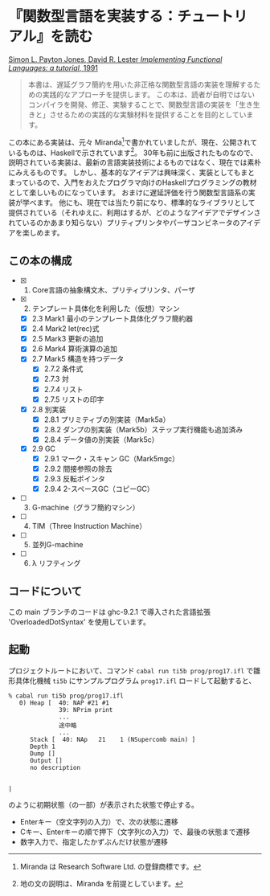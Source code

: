 # 『関数型言語を実装する：チュートリアル』を読む

[Simon L. Payton Jones, David R. Lester *Implementing Functional Languages: a tutorial*, 1991](https://www.microsoft.com/en-us/research/publication/implementing-functional-languages-a-tutorial/)

> 本書は、遅延グラフ簡約を用いた非正格な関数型言語の実装を理解するための実践的なアプローチを提供します。
この本は、読者が自明ではないコンパイラを開発、修正、実験することで、関数型言語の実装を「生き生きと」させるための実践的な実験材料を提供することを目的としています。

この本にある実装は、元々 Miranda[^1]で書かれていましたが、現在、公開されているものは、Haskellで示されています[^2]。
30年も前に出版されたものなので、説明されている実装は、最新の言語実装技術によるものではなく、現在では素朴にみえるものです。
しかし、基本的なアイデアは興味深く、実装としてもまとまっているので、入門をおえたプログラマ向けのHaskellプログラミングの教材として楽しいものになっています。
おまけに遅延評価を行う関数型言語系の実装が学べます。
他にも、現在では当たり前になり、標準的なライブラリとして提供されている（それゆえに、利用はするが、どのようなアイデアでデザインされているのかあまり知らない）プリティプリンタやパーザコンビネータのアイデアを楽しめます。

[^1]: Miranda は Research Software Ltd. の登録商標です。

[^2]: 地の文の説明は、Miranda を前提としています。

## この本の構成

- [x] 1. Core言語の抽象構文木、プリティプリンタ、パーザ
- [x] 2. テンプレート具体化を利用した（仮想）マシン
    - [x] 2.3 Mark1 最小のテンプレート具体化グラフ簡約器
    - [x] 2.4 Mark2 let(rec)式
    - [x] 2.5 Mark3 更新の追加
    - [x] 2.6 Mark4 算術演算の追加
    - [x] 2.7 Mark5 構造を持つデータ
         - [x] 2.7.2 条件式
         - [x] 2.7.3 対
         - [x] 2.7.4 リスト
         - [x] 2.7.5 リストの印字
    - [x] 2.8 別実装
         - [x] 2.8.1 プリミティブの別実装（Mark5a）
         - [x] 2.8.2 ダンプの別実装（Mark5b）ステップ実行機能も追加済み
         - [x] 2.8.4 データ値の別実装（Mark5c）
    - [x] 2.9 GC
         - [x] 2.9.1 マーク・スキャン GC（Mark5mgc）
         - [x] 2.9.2 間接参照の除去
         - [x] 2.9.3 反転ポインタ
         - [x] 2.9.4 2-スペースGC（コピーGC）
- [ ] 3. G-machine（グラフ簡約マシン）
- [ ] 4. TIM（Three Instruction Machine）
- [ ] 5. 並列G-machine
- [ ] 6. λ リフティング

## コードについて

この main ブランチのコードは ghc-9.2.1 で導入された言語拡張 'OverloadedDotSyntax' を使用しています。

## 起動

プロジェクトルートにおいて、コマンド `cabal run ti5b prog/prog17.ifl` で雛形具体化機械 `ti5b` にサンプルプログラム `prog17.ifl` ロードして起動すると、

```
% cabal run ti5b prog/prog17.ifl
   0) Heap [  40: NAP #21 #1
              39: NPrim print
              ...
              途中略
              ...
      Stack [  40: NAp   21    1 (NSupercomb main) ]
      Depth 1
      Dump []
      Output []
      no description


|
```
のように初期状態（の一部）が表示された状態で停止する。

- Enterキー（空文字列の入力）で、次の状態に遷移
- Cキー、Enterキーの順で押下（文字列`C`の入力）で、最後の状態まで遷移
- 数字入力で、指定したかずぶんだけ状態が遷移

